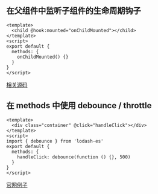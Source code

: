 
## 在父组件中监听子组件的生命周期钩子

```vue
<template>
  <child @hook:mounted="onChildMounted"></child>
</template>
<script>
export default {
  methods: {
    onChildMounted() {}
  }
}
</script>
```

[相关源码](https://github.com/vuejs/vue/blob/dev/src/core/instance/lifecycle.js#L347)

## 在 methods 中使用 debounce / throttle

```vue
<template>
  <div class="container" @click="handleClick"></div>
</template>
<script>
import { debounce } from 'lodash-es'
export default {
  methods: {
    handleClick: debounce(function () {}, 500)
  }
}
</script>
```

[官网例子](https://cn.vuejs.org/v2/guide/migration.html#%E5%B8%A6%E6%9C%89-debounce-%E7%9A%84-v-model%E7%A7%BB%E9%99%A4)
